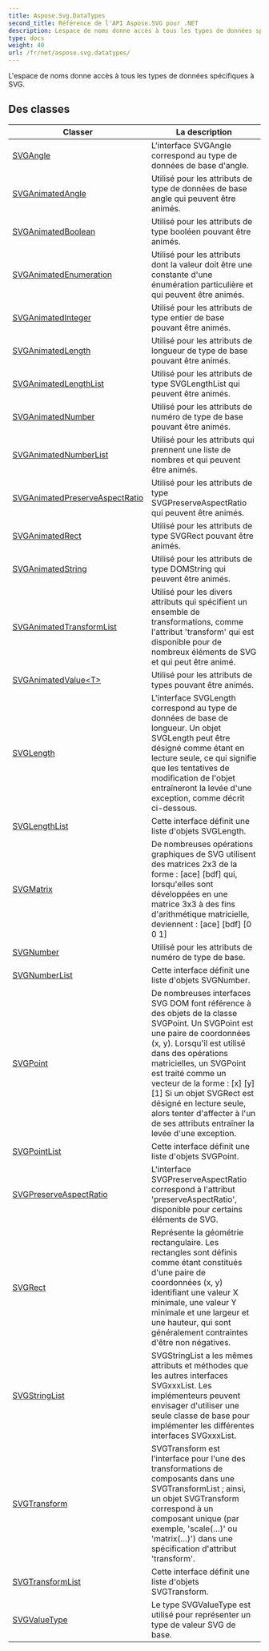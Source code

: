 ```yaml
---
title: Aspose.Svg.DataTypes
second_title: Référence de l'API Aspose.SVG pour .NET
description: Lespace de noms donne accès à tous les types de données spécifiques à SVG.
type: docs
weight: 40
url: /fr/net/aspose.svg.datatypes/
---
```

L'espace de noms donne accès à tous les types de données spécifiques à SVG.

## Des classes

| Classer | La description |
| --- | --- |
| [SVGAngle](./svgangle/) | L'interface SVGAngle correspond au type de données de base d'angle. |
| [SVGAnimatedAngle](./svganimatedangle/) | Utilisé pour les attributs de type de données de base angle qui peuvent être animés. |
| [SVGAnimatedBoolean](./svganimatedboolean/) | Utilisé pour les attributs de type booléen pouvant être animés. |
| [SVGAnimatedEnumeration](./svganimatedenumeration/) | Utilisé pour les attributs dont la valeur doit être une constante d'une énumération particulière et qui peuvent être animés. |
| [SVGAnimatedInteger](./svganimatedinteger/) | Utilisé pour les attributs de type entier de base pouvant être animés. |
| [SVGAnimatedLength](./svganimatedlength/) | Utilisé pour les attributs de longueur de type de base pouvant être animés. |
| [SVGAnimatedLengthList](./svganimatedlengthlist/) | Utilisé pour les attributs de type SVGLengthList qui peuvent être animés. |
| [SVGAnimatedNumber](./svganimatednumber/) | Utilisé pour les attributs de numéro de type de base pouvant être animés. |
| [SVGAnimatedNumberList](./svganimatednumberlist/) | Utilisé pour les attributs qui prennent une liste de nombres et qui peuvent être animés. |
| [SVGAnimatedPreserveAspectRatio](./svganimatedpreserveaspectratio/) | Utilisé pour les attributs de type SVGPreserveAspectRatio qui peuvent être animés. |
| [SVGAnimatedRect](./svganimatedrect/) | Utilisé pour les attributs de type SVGRect pouvant être animés. |
| [SVGAnimatedString](./svganimatedstring/) | Utilisé pour les attributs de type DOMString qui peuvent être animés. |
| [SVGAnimatedTransformList](./svganimatedtransformlist/) | Utilisé pour les divers attributs qui spécifient un ensemble de transformations, comme l'attribut 'transform' qui est disponible pour de nombreux éléments de SVG et qui peut être animé. |
| [SVGAnimatedValue&lt;T&gt;](./svganimatedvalue-1/) | Utilisé pour les attributs de types pouvant être animés. |
| [SVGLength](./svglength/) | L'interface SVGLength correspond au type de données de base de longueur. Un objet SVGLength peut être désigné comme étant en lecture seule, ce qui signifie que les tentatives de modification de l'objet entraîneront la levée d'une exception, comme décrit ci-dessous. |
| [SVGLengthList](./svglengthlist/) | Cette interface définit une liste d'objets SVGLength. |
| [SVGMatrix](./svgmatrix/) | De nombreuses opérations graphiques de SVG utilisent des matrices 2x3 de la forme : [ace] [bdf] qui, lorsqu'elles sont développées en une matrice 3x3 à des fins d'arithmétique matricielle, deviennent : [ace] [bdf] [0 0 1] |
| [SVGNumber](./svgnumber/) | Utilisé pour les attributs de numéro de type de base. |
| [SVGNumberList](./svgnumberlist/) | Cette interface définit une liste d'objets SVGNumber. |
| [SVGPoint](./svgpoint/) | De nombreuses interfaces SVG DOM font référence à des objets de la classe SVGPoint. Un SVGPoint est une paire de coordonnées (x, y). Lorsqu'il est utilisé dans des opérations matricielles, un SVGPoint est traité comme un vecteur de la forme : [x] [y] [1] Si un objet SVGRect est désigné en lecture seule, alors tenter d'affecter à l'un de ses attributs entraîner la levée d'une exception. |
| [SVGPointList](./svgpointlist/) | Cette interface définit une liste d'objets SVGPoint. |
| [SVGPreserveAspectRatio](./svgpreserveaspectratio/) | L'interface SVGPreserveAspectRatio correspond à l'attribut 'preserveAspectRatio', disponible pour certains éléments de SVG. |
| [SVGRect](./svgrect/) | Représente la géométrie rectangulaire. Les rectangles sont définis comme étant constitués d'une paire de coordonnées (x, y) identifiant une valeur X minimale, une valeur Y minimale et une largeur et une hauteur, qui sont généralement contraintes d'être non négatives. |
| [SVGStringList](./svgstringlist/) | SVGStringList a les mêmes attributs et méthodes que les autres interfaces SVGxxxList. Les implémenteurs peuvent envisager d'utiliser une seule classe de base pour implémenter les différentes interfaces SVGxxxList. |
| [SVGTransform](./svgtransform/) | SVGTransform est l'interface pour l'une des transformations de composants dans une SVGTransformList ; ainsi, un objet SVGTransform correspond à un composant unique (par exemple, 'scale(…)' ou 'matrix(…)') dans une spécification d'attribut 'transform'. |
| [SVGTransformList](./svgtransformlist/) | Cette interface définit une liste d'objets SVGTransform. |
| [SVGValueType](./svgvaluetype/) | Le type SVGValueType est utilisé pour représenter un type de valeur SVG de base. |


